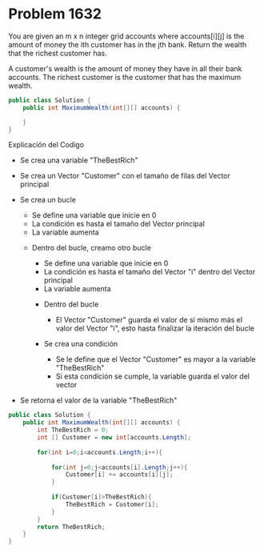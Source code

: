# Problem 1632
You are given an m x n integer grid accounts where accounts[i][j] is the amount of money the i​​​​​​​​​​​th​​​​ customer has in the j​​​​​​​​​​​th​​​​ bank. Return the wealth that the richest customer has.

A customer's wealth is the amount of money they have in all their bank accounts. The richest customer is the customer that has the maximum wealth.
````C#
public class Solution {
    public int MaximumWealth(int[][] accounts) {

    }
}
````

Explicación del Codigo
- Se crea una variable "TheBestRich"
- Se crea un Vector "Customer" con el tamaño de filas del Vector principal
- Se crea un bucle 
    * Se define una variable que inicie en 0
    * La condición es hasta el tamaño del Vector principal
    * La variable aumenta
    
    - Dentro del bucle, creamo otro bucle
        * Se define una variable que inicie en 0
        * La condición es hasta el tamaño del Vector "i" dentro del Vector principal
        * La variable aumenta

        - Dentro del bucle
            - El Vector "Customer" guarda el valor de si mismo más el valor del Vector "i", esto hasta finalizar la iteración del bucle

        - Se crea una condición
            * Se le define que el Vector "Customer" es mayor a la variable "TheBestRich"
            
            - Si esta condición se cumple, la variable guarda el valor del vector
        

- Se retorna el valor de la variable "TheBestRich"


````C#
public class Solution {
    public int MaximumWealth(int[][] accounts) {
        int TheBestRich = 0; 
        int [] Customer = new int[accounts.Length]; 
        
        for(int i=0;i<accounts.Length;i++){
            
            for(int j=0;j<accounts[i].Length;j++){
                Customer[i] += accounts[i][j];
            }
            
            if(Customer[i]>TheBestRich){
                TheBestRich = Customer[i];
            }
        }
        return TheBestRich;
    }
}
````